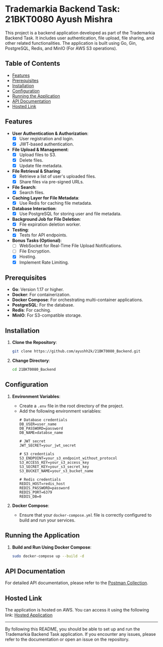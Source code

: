 # Trademarkia Backend Task: 21BKT0080 Ayush Mishra

This project is a backend application developed as part of the Trademarkia Backend Task. It includes user authentication, file upload, file sharing, and other related functionalities. The application is built using Go, Gin, PostgreSQL, Redis, and MinIO (For AWS S3 operations).

## Table of Contents

- [Features](#features)
- [Prerequisites](#prerequisites)
- [Installation](#installation)
- [Configuration](#configuration)
- [Running the Application](#running-the-application)
- [API Documentation](#api-documentation)
- [Hosted Link](#hosted-link)

## Features

- **User Authentication & Authorization**:
  - [x] User registration and login.
  - [x] JWT-based authentication.

- **File Upload & Management**:
  - [x] Upload files to S3.
  - [x] Delete files.
  - [x] Update file metadata.

- **File Retrieval & Sharing**:
  - [x] Retrieve a list of user's uploaded files.
  - [x] Share files via pre-signed URLs.

- **File Search**:
  - [x] Search files.

- **Caching Layer for File Metadata**:
  - [x] Use Redis for caching file metadata.

- **Database Interaction**:
  - [x] Use PostgreSQL for storing user and file metadata.

- **Background Job for File Deletion**:
  - [x] File expiration deletion worker.

- **Testing**:
  - [x] Tests for API endpoints.

- **Bonus Tasks (Optional)**:
  - [ ] WebSocket for Real-Time File Upload Notifications.
  - [ ] File Encryption.
  - [x] Hosting.
  - [x] Implement Rate Limiting.

## Prerequisites

- **Go**: Version 1.17 or higher.
- **Docker**: For containerization.
- **Docker Compose**: For orchestrating multi-container applications.
- **PostgreSQL**: For the database.
- **Redis**: For caching.
- **MinIO**: For S3-compatible storage.

## Installation

1. **Clone the Repository**:
   ```sh
   git clone https://github.com/ayushh2k/21BKT0080_Backend.git
   ```

2. **Change Directory**:
   ```sh
   cd 21BKT0080_Backend
   ```

## Configuration

1. **Environment Variables**:
   - Create a `.env` file in the root directory of the project.
   - Add the following environment variables:
     ```env
     # Database credentials
     DB_USER=user_name
     DB_PASSWORD=password
     DB_NAME=databse_name
   
     # JWT secret
     JWT_SECRET=your_jwt_secret

     # S3 credentials
     S3_ENDPOINT=your_s3_endpoint_without_protocol
     S3_ACCESS_KEY=your_s3_access_key
     S3_SECRET_KEY=your_s3_secret_key
     S3_BUCKET_NAME=your_s3_bucket_name

     # Redis credentials
     REDIS_HOST=redis_host
     REDIS_PASSWORD=password
     REDIS_PORT=6379
     REDIS_DB=0
     ```

2. **Docker Compose**:
   - Ensure that your `docker-compose.yml` file is correctly configured to build and run your services.

## Running the Application

1. **Build and Run Using Docker Compose**:
   ```sh
   sudo docker-compose up --build -d
   ```

## API Documentation

For detailed API documentation, please refer to the [Postman Collection](https://documenter.getpostman.com/view/25648449/2sAXqp83yv).

## Hosted Link

The application is hosted on  AWS. You can access it using the following link: [Hosted Application](http://13.126.67.216/)

---

By following this README, you should be able to set up and run the Trademarkia Backend Task application. If you encounter any issues, please refer to the documentation or open an issue on the repository.